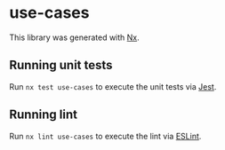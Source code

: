 # use-cases

This library was generated with [Nx](https://nx.dev).

## Running unit tests

Run `nx test use-cases` to execute the unit tests via [Jest](https://jestjs.io).

## Running lint

Run `nx lint use-cases` to execute the lint via [ESLint](https://eslint.org/).
